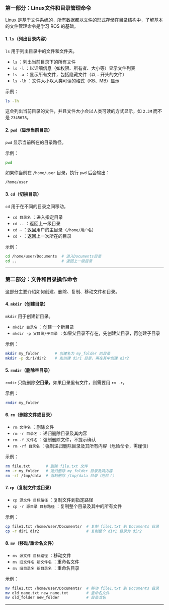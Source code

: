 ### **第一部分：Linux文件和目录管理命令**
Linux 是基于文件系统的，所有数据都以文件的形式存储在目录结构中，了解基本的文件管理命令是学习 ROS 的基础。

#### **1. `ls`（列出目录内容）**
`ls` 用于列出目录中的文件和文件夹。

- `ls` ：列出当前目录下的所有文件
- `ls -l` ：以详细信息（如权限、所有者、大小等）显示文件列表
- `ls -a` ：显示所有文件，包括隐藏文件（以 `.` 开头的文件）
- `ls -lh` ：文件大小以人类可读的格式（KB、MB）显示

示例：
```bash
ls -lh
```
这会列出当前目录的文件，并且文件大小会以人类可读的方式显示，如 `2.3M` 而不是 `2345678`。

#### **2. `pwd`（显示当前目录）**
`pwd` 显示当前所在的目录路径。

示例：
```bash
pwd
```
如果你当前在 `/home/user` 目录，执行 `pwd` 后会输出：
```
/home/user
```

#### **3. `cd`（切换目录）**
`cd` 用于在不同的目录之间移动。

- `cd 目录名` ：进入指定目录
- `cd ..` ：返回上一级目录
- `cd ~` ：返回用户的主目录（`/home/用户名`）
- `cd -` ：返回上一次所在的目录

示例：
```bash
cd /home/user/Documents  # 进入Documents目录
cd ..                    # 返回上一级目录
```

---

### **第二部分：文件和目录操作命令**
这部分主要介绍如何创建、删除、复制、移动文件和目录。

#### **4. `mkdir`（创建目录）**
`mkdir` 用于创建新目录。

- `mkdir 目录名` ：创建一个新目录
- `mkdir -p 父目录/子目录` ：如果父目录不存在，先创建父目录，再创建子目录

示例：
```bash
mkdir my_folder       # 创建名为 my_folder 的目录
mkdir -p dir1/dir2    # 先创建 dir1 目录，再在其中创建 dir2
```

#### **5. `rmdir`（删除空目录）**
`rmdir` 只能删除**空目录**，如果目录里有文件，则需要用 `rm -r`。

示例：
```bash
rmdir my_folder
```

#### **6. `rm`（删除文件或目录）**
- `rm 文件名` ：删除文件
- `rm -r 目录名` ：递归删除目录及其内容
- `rm -f 文件名` ：强制删除文件，不提示确认
- `rm -rf 目录名` ：强制递归删除目录及其所有内容（危险命令，需谨慎）

示例：
```bash
rm file.txt       # 删除 file.txt 文件
rm -r my_folder   # 递归删除 my_folder 目录及其内容
rm -rf /tmp/data  # 强制删除 /tmp/data 目录（危险！）
```

#### **7. `cp`（复制文件或目录）**
- `cp 源文件 目标路径` ：复制文件到指定路径
- `cp -r 源目录 目标路径` ：复制整个目录及其中的所有文件

示例：
```bash
cp file1.txt /home/user/Documents/  # 复制 file1.txt 到 Documents 目录
cp -r dir1 dir2                     # 复制整个 dir1 目录为 dir2
```

#### **8. `mv`（移动/重命名文件）**
- `mv 源文件 目标路径` ：移动文件
- `mv 旧文件名 新文件名` ：重命名文件
- `mv 旧目录名 新目录名` ：重命名目录

示例：
```bash
mv file1.txt /home/user/Documents/  # 移动 file1.txt 到 Documents 目录
mv old_name.txt new_name.txt        # 重命名文件
mv old_folder new_folder            # 目录改名
```

---

